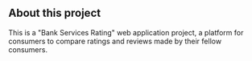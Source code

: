 

## About this project

This is a "Bank Services Rating" web application project, a platform for consumers to compare ratings and reviews made by their fellow consumers.
